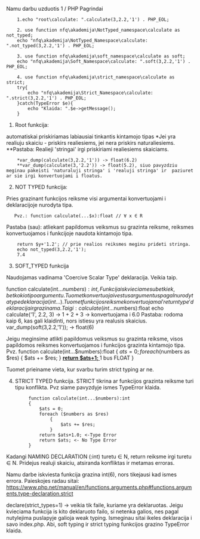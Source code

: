 Namu darbu uzduotis 1 / PHP Pagrindai

        1.echo "root\calculate: ".calculate(3,2.2,'1') . PHP_EOL;

        2. use function nfq\akademija\NotTyped_namespace\calculate as not_typed;
        echo "nfq\akademija\NotTyped_Namespace\calculate: ".not_typed(3,2.2,'1') . PHP_EOL;

        3. use function nfq\akademija\soft_namespace\calculate as soft;
        echo "nfq\akademija\Soft_Namespace\calculate: ".soft(3,2.2,'1') . PHP_EOL;

        4. use function nfq\akademija\strict_namespace\calculate as strict;
        try{
            echo "nfq\akademija\Strict_Namespace\calculate: ".strict(3,2.2,'1') . PHP_EOL;
        }catch(TypeError $e){
            echo "Klaida: ".$e->getMessage();
        }

1. Root funkcija:

automatiskai priskiriamas labiausiai tinkantis kintamojo tipas
*Jei yra realiuju skaiciu - priskirs realiesiems, jei nera priskirs naturaliesiems. <br>
**Pastaba: Realieji 'stringai' irgi priskiriami realiesiems skaiciams.

        *var_dump(calculate(3,2.2,'1')) -> float(6.2)
        **var_dump(calculate(3,'2.2')) -> float(5.2), siuo pavyzdziu meginau pakeisti 'naturaluji stringa' i 'realuji stringa' ir  paziuret ar sie irgi konvertuojami i floatus. 

2. NOT TYPED funkcija: 

Pries grazinant funkcijos reiksme visi argumentai konvertuojami i deklaracijoje nurodyta tipa. 
                        
       Pvz.: function calculate(...$x):float // ∀ x ∈ R
        
Pastaba (sau): atliekant papildomus veiksmus su grazinta reiksme, reiksmes konvertuojamos i funkcijoje naudota kintamojo tipa. 

        return $y+'1.2'; // prie realios reiksmes meginu prideti stringa. 
        echo not_typed(3,2.2,'1');
        7.4
        
3. SOFT_TYPED funkcija 

Naudojamas vadinama 'Coercive Scalar Type' deklaracija. Veikia taip. 

function calculate(int...$numbers):int, 
Funkcija iskvieciame su bet kiek, bet kokio tipo argumentu. Tuomet konvertuoja ivestus argumentus pagal nurodyta type deklaracija (int...). Tuomet funkcijos reiksme konvertuojama i 'return type' deklaracija ir grazinama. 
Taigi: 
calculate(int...$numbers):float
echo calculate('1', 2.2, 3) -> 1 + 2 + 3 -> konvertuojama i 6.0 
Pastaba: rodoma kaip 6, kas gali klaidinti, nors istiesu yra realusis skaicius. 
var_dump(soft(3,2.2,'1')); ->  float(6)

Jeigu meginsime atlikti papildomus veiksmus su grazinta reiksme, visos papildomos reiksmes konvertuojamos i funkcijos grazinta kintamojo tipa. 
Pvz. 
function calculate(int...$numbers):float
    {
        $ats = 0;
        foreach ($numbers as $res)
            {
                $ats += $res;
            }
       <b><u> return $ats+1; </u></b> 1 bus FLOAT
    }

Tuomet prieiname vieta, kur svarbu turim strict typing ar ne. 

4. STRICT TYPED funkcija. 
STRICT tikrina ar funkcijos grazinta reiksme turi tipu konflikta. Pvz siame pavyzdyje ismes TypeError klaida. 

            function calculate(int...$numbers):int
            {
                $ats = 0;
                foreach ($numbers as $res)
                    {
                        $ats += $res;
                    }
                return $ats+1.0; <-Type Error
                return $ats; <- No Type Error
            }

Kadangi NAMING DECLARATION (:int) turetu ∈ N, return reiksme irgi turetu ∈ N. Pridejus realuji skaiciu, atsiranda konfliktas ir metamas erroras. 

Namu darbe iskviesta funkcija grazina int(6), nors tikejausi kad ismes errora. Paieskojes radau sitai:
https://www.php.net/manual/en/functions.arguments.php#functions.arguments.type-declaration.strict

declare(strict_types=1) -> veikia tik faile, kuriame yra deklaruotas. Jeigu kvieciama funkcija is kito deklaruoto failo, si netenka galios, nes pagal nutylejima puslapyje galioja weak typing. Ismeginau sitai ikeles deklaracija i savo index.php. Abi, soft typing ir strict typing funkcijos grazino TypeError klaida.

